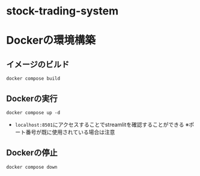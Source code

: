 # stock-trading-system

# Dockerの環境構築
## イメージのビルド
```
docker compose build
```
## Dockerの実行
```
docker compose up -d
```
 + `localhost:8501`にアクセスすることでstreamlitを確認することができる
    ※ポート番号が既に使用されている場合は注意

## Dockerの停止
```
docker compose down
```